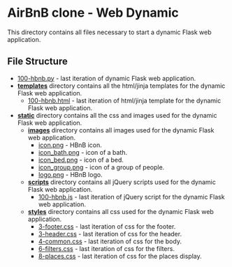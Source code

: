 # AirBnB clone - Web Dynamic
This directory contains all files necessary to start a dynamic Flask web application.
## File Structure
- [100-hbnb.py](100-hbnb.py) - last iteration of dynamic Flask web application.
- **[templates](templates)** directory contains all the html/jinja templates for the dynamic Flask web application.
  - [100-hbnb.html](100-hbnb.html) - last iteration of html/jinja template for the dynamic Flask web application.
- **[static](static)** directory contains all the css and images used for the dynamic Flask web application.
  - **[images](static/images)** directory contains all images used for the dynamic Flask web application.
    - [icon.png](static/images/icon.png) - HBnB icon.
    - [icon_bath.png](static/images/icon_bath.png) - icon of a bath.
    - [icon_bed.png](static/images/icon_bed.png) - icon of a bed.
    - [icon_group.png](static/images/icon_group.png) - icon of a group of people.
    - [logo.png](static/images/logo.png) - HBnB logo.
  - **[scripts](scripts)** directory contains all jQuery scripts used for the dynamic Flask web application.
    - [100-hbnb.js](100-hbnb.js) - last iteration of jQuery script for the dynamic Flask web application.
  - **[styles](styles)** directory contains all css used for the dynamic Flask web application.
    - [3-footer.css](static/styles/3-footer.css) - last iteration of css for the footer.
    - [3-header.css](static/styles/3-fheader.css) - last iteration of css for the header.
    - [4-common.css](static/styles/4-common.css) - last iteration of css for the body.
    - [6-filters.css](static/styles/6-filters.css) - last iteration of css for the filters.
    - [8-places.css](static/styles/8-places.css) - last iteration of css for the places display.
